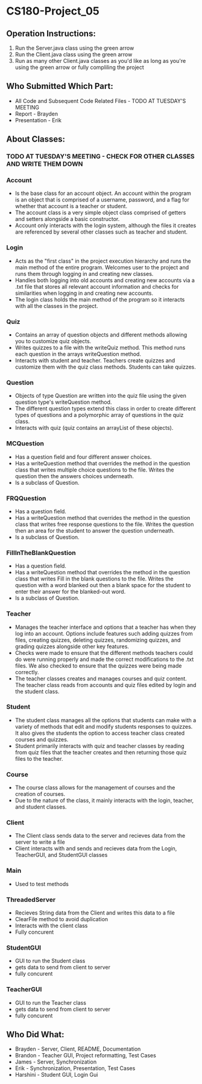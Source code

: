 # CS180-Project_05
## Operation Instructions:
1. Run the Server.java class using the green arrow
2. Run the Client.java class using the green arrow
3. Run as many other Client.java classes as you'd like as long as you're using the green arrow or fully compliling the project
## Who Submitted Which Part:
- All Code and Subsequent Code Related Files - TODO AT TUESDAY'S MEETING 
- Report - Brayden 
- Presentation - Erik 

## About Classes:
### TODO AT TUESDAY'S MEETING - CHECK FOR OTHER CLASSES AND WRITE THEM DOWN
### Account 
- Is the base class for an account object. An account within the program is an object that is comprised of a username, password, and a flag for whether that account is a teacher or student.
- The account class is a very simple object class comprised of getters and setters alongside a basic constructor.
- Account only interacts with the login system, although the files it creates are referenced by several other classes such as teacher and student.
### Login 
- Acts as the "first class" in the project execution hierarchy and runs the main method of the entire program. Welcomes user to the project and runs them through logging in and creating new classes. 
- Handles both logging into old accounts and creating new accounts via a .txt file that stores all relevant account information and checks for similarities when logging in and creating new accounts. 
- The login class holds the main method of the program so it interacts with all the classes in the project. 
### Quiz
- Contains an array of question objects and different methods allowing you to customize quiz objects. 
- Writes quizzes to a file with the writeQuiz method. This method runs each question in the arrays writeQuestion method. 
- Interacts with student and teacher. Teachers create quizzes and customize them with the quiz class methods. Students can take quizzes. 
### Question 
- Objects of type Question are written into the quiz file using the given question type's writeQuestion method. 
- The different question types extend this class in order to create different types of questions and a polymorphic array of questions in the quiz class. 
- Interacts with quiz (quiz contains an arrayList of these objects).  
### MCQuestion
- Has a question field and four different answer choices. 
- Has a writeQuestion method that overrides the method in the question class that writes multiple choice questions to the file. Writes the question then the answers choices underneath. 
- Is a subclass of Question. 
### FRQQuestion
- Has a question field. 
- Has a writeQuestion method that overrides the method in the question class that writes free response questions to the file. Writes the question then an area for the student to answer the question underneath. 
- Is a subclass of Question. 
### FillInTheBlankQuestion
- Has a question field. 
- Has a writeQuestion method that overrides the method in the question class that writes Fill in the blank questions to the file. Writes the question with a word blanked out then a blank space for the student to enter their answer for the blanked-out word. 
- Is a subclass of Question. 
### Teacher 
- Manages the teacher interface and options that a teacher has when they log into an account. Options include features such adding quizzes from files, creating quizzes, deleting quizzes, randomizing quizzes, and grading quizzes alongside other key features. 
- Checks were made to ensure that the different methods teachers could do were running properly and made the correct modifications to the .txt files. We also checked to ensure that the quizzes were being made correctly. 
- The teacher classes creates and manages courses and quiz content. The teacher class reads from accounts and quiz files edited by login and the student class. 
### Student 
- The student class manages all the options that students can make with a variety of methods that edit and modify students responses to quizzes. It also gives the students the option to access teacher class created courses and quizzes. 
- Student primarily interacts with quiz and teacher classes by reading from quiz files that the teacher creates and then returning those quiz files to the teacher. 
### Course
- The course class allows for the management of courses and the creation of courses. 
- Due to the nature of the class, it mainly interacts with the login, teacher, and student classes. 
### Client
- The Client class sends data to the server and recieves data from the server to write a file
- Client interacts with and sends and recieves data from the Login, TeacherGUI, and StudentGUI classes
### Main
- Used to test methods
### ThreadedServer
- Recieves String data from the Client and writes this data to a file
- ClearFile method to avoid duplication
- Interacts with the client class
- Fully concurent
### StudentGUI
- GUI to run the Student class
- gets data to send from client to server
- fully concurent
### TeacherGUI
- GUI to run the Teacher class
- gets data to send from client to server
- fully concurent

## Who Did What:
- Brayden - Server, Client, README, Documentation  
- Brandon - Teacher GUI, Project reformatting, Test Cases 
- James - Server, Synchronization
- Erik - Synchronization, Presentation, Test Cases 
- Harshini - Student GUI, Login Gui 

